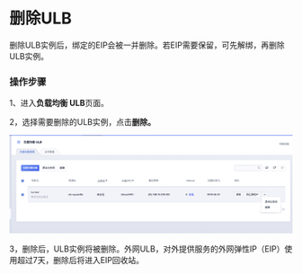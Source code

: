 # 删除ULB

删除ULB实例后，绑定的EIP会被一并删除。若EIP需要保留，可先解绑，再删除ULB实例。

### 操作步骤

1、进入**负载均衡 ULB**页面。

2，选择需要删除的ULB实例，点击**删除。**

![](../../../.gitbook/assets/image%20%282%29.png)

3，删除后，ULB实例将被删除。外网ULB，对外提供服务的外网弹性IP（EIP）使用超过7天，删除后将进入EIP回收站。




